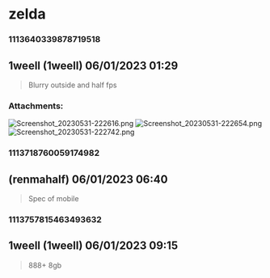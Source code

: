 # zelda
### 1113640339878719518
## 1weell (1weell) 06/01/2023 01:29 

> Blurry outside and half fps
### Attachments: 
![Screenshot_20230531-222616.png](https://yuzudiscordbackup.s3.us-west-2.amazonaws.com/files-media/1113640339878719518_Screenshot_20230531-222616.png)
![Screenshot_20230531-222654.png](https://yuzudiscordbackup.s3.us-west-2.amazonaws.com/files-media/1113640339878719518_Screenshot_20230531-222654.png)
![Screenshot_20230531-222742.png](https://yuzudiscordbackup.s3.us-west-2.amazonaws.com/files-media/1113640339878719518_Screenshot_20230531-222742.png)

### 1113718760059174982
##  (renmahalf) 06/01/2023 06:40 

> Spec of mobile

### 1113757815463493632
## 1weell (1weell) 06/01/2023 09:15 

> 888+ 8gb

